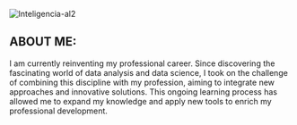 


![Inteligencia-al2](https://github.com/user-attachments/assets/5ce9de6b-8e89-4081-b030-c164fde048ac)

 >

## ABOUT ME:
I am currently reinventing my professional career. Since discovering the fascinating world of data analysis and data science, I took on the challenge of combining this discipline with my profession, aiming to integrate new approaches and innovative solutions. This ongoing learning process has allowed me to expand my knowledge and apply new tools to enrich my professional development.

